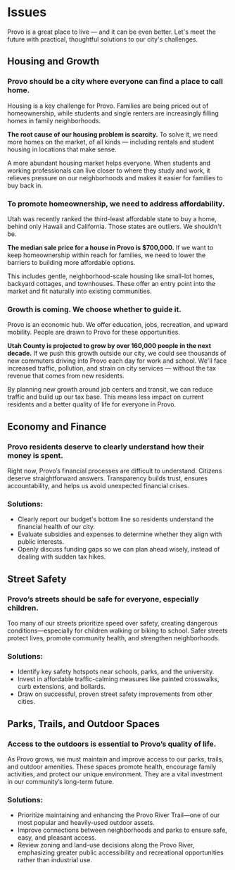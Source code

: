 # Issues

Provo is a great place to live — and it can be even better. Let's meet the future with practical, thoughtful solutions to our city's challenges.

## Housing and Growth

### Provo should be a city where everyone can find a place to call home.

<!-- ![](../assets/photos/houses.webp) -->

Housing is a key challenge for Provo. Families are being priced out of homeownership, while students and single renters are increasingly filling homes in family neighborhoods.

**The root cause of our housing problem is scarcity.** To solve it, we need more homes on the market, of all kinds — including rentals and student housing in locations that make sense.

A more abundant housing market helps everyone. When students and working professionals can live closer to where they study and work, it relieves pressure on our neighborhoods and makes it easier for families to buy back in.

### To promote homeownership, we need to address affordability.

Utah was recently ranked the third-least affordable state to buy a home, behind only Hawaii and California. Those states are outliers. We shouldn't be.

**The median sale price for a house in Provo is $700,000.** If we want to keep homeownership within reach for families, we need to lower the barriers to building more affordable options.

This includes gentle, neighborhood-scale housing like small-lot homes, backyard cottages, and townhouses. These offer an entry point into the market and fit naturally into existing communities.

### Growth is coming. We choose whether to guide it.

Provo is an economic hub. We offer education, jobs, recreation, and upward mobility. People are drawn to Provo for these opportunities.

**Utah County is projected to grow by over 160,000 people in the next decade.** If we push this growth outside our city, we could see thousands of new commuters driving into Provo each day for work and school. We'll face increased traffic, pollution, and strain on city services — without the tax revenue that comes from new residents.

By planning new growth around job centers and transit, we can reduce traffic and build up our tax base. This means less impact on current residents and a better quality of life for everyone in Provo.



## Economy and Finance

### Provo residents deserve to clearly understand how their money is spent.

Right now, Provo’s financial processes are difficult to understand. Citizens deserve straightforward answers. Transparency builds trust, ensures accountability, and helps us avoid unexpected financial crises.

### Solutions:

* Clearly report our budget's bottom line so residents understand the financial health of our city.
* Evaluate subsidies and expenses to determine whether they align with public interests.
* Openly discuss funding gaps so we can plan ahead wisely, instead of dealing with sudden tax hikes.

## Street Safety

### Provo’s streets should be safe for everyone, especially children.

Too many of our streets prioritize speed over safety, creating dangerous conditions—especially for children walking or biking to school. Safer streets protect lives, promote community health, and strengthen neighborhoods.

### Solutions:

* Identify key safety hotspots near schools, parks, and the university.
* Invest in affordable traffic-calming measures like painted crosswalks, curb extensions, and bollards.
* Draw on successful, proven street safety improvements from other cities.

## Parks, Trails, and Outdoor Spaces

### Access to the outdoors is essential to Provo’s quality of life.

As Provo grows, we must maintain and improve access to our parks, trails, and outdoor amenities. These spaces promote health, encourage family activities, and protect our unique environment. They are a vital investment in our community’s long-term future.

### Solutions:

* Prioritize maintaining and enhancing the Provo River Trail—one of our most popular and heavily-used outdoor assets.
* Improve connections between neighborhoods and parks to ensure safe, easy, and pleasant access.
* Review zoning and land-use decisions along the Provo River, emphasizing greater public accessibility and recreational opportunities rather than industrial use.